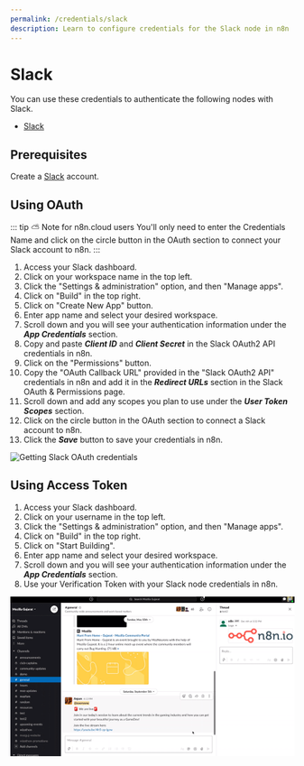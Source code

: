 ```yaml
---
permalink: /credentials/slack
description: Learn to configure credentials for the Slack node in n8n
---
```


# Slack

You can use these credentials to authenticate the following nodes with Slack.
- [Slack](../../nodes-library/nodes/Slack/README.md)

## Prerequisites

Create a [Slack](https://slack.com/) account.

## Using OAuth

::: tip ⛅️ Note for n8n.cloud users
You'll only need to enter the Credentials Name and click on the circle button in the OAuth section to connect your Slack account to n8n.
:::

1. Access your Slack dashboard.
2. Click on your workspace name in the top left.
3. Click the "Settings & administration" option, and then "Manage apps".
4. Click on "Build" in the top right.
5. Click on "Create New App" button.
6. Enter app name and select your desired workspace.
7. Scroll down and you will see your authentication information under the ***App Credentials*** section.
8. Copy and paste ***Client ID*** and ***Client Secret*** in the Slack OAuth2 API credentials in n8n.
9. Click on the "Permissions" button.
10. Copy the "OAuth Callback URL" provided in the "Slack OAuth2 API" credentials in n8n and add it in the ***Redirect URLs*** section in the Slack OAuth & Permissions page.
11. Scroll down and add any scopes you plan to use under the ***User Token Scopes*** section.
12. Click on the circle button in the OAuth section to connect a Slack account to n8n.
13. Click the ***Save*** button to save your credentials in n8n.

![Getting Slack OAuth credentials](./using-oauth.gif)

## Using Access Token

1. Access your Slack dashboard.
2. Click on your username in the top left.
3. Click the "Settings & administration" option, and then "Manage apps".
4. Click on "Build" in the top right.
5. Click on "Start Building".
6. Enter app name and select your desired workspace.
7. Scroll down and you will see your authentication information under the ***App Credentials*** section.
8. Use your Verification Token with your Slack node credentials in n8n.

![Getting Slack credentials](./using-access-token.gif)
